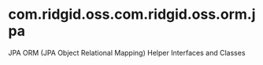 # com.ridgid.oss.com.ridgid.oss.orm.jpa

JPA ORM (JPA Object Relational Mapping) Helper Interfaces and Classes
